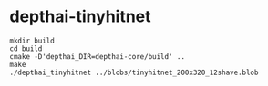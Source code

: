 # depthai-tinyhitnet
```
mkdir build
cd build
cmake -D'depthai_DIR=depthai-core/build' ..
make
./depthai_tinyhitnet ../blobs/tinyhitnet_200x320_12shave.blob
```
